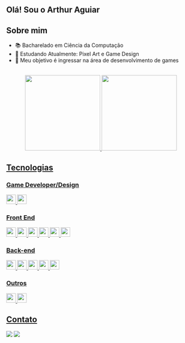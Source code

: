 ## Olá! Sou o Arthur Aguiar

## Sobre mim
- 📚 Bacharelado em Ciência da Computação
- 🌱 Estudando Atualmente: Pixel Art e Game Design
- 🥅 Meu objetivo é ingressar na área de desenvolvimento de games

<br>



<div align="center"> <!-- trocar para "center" quando as curiosidades estiverem ativadas -->
  <a href="https://github.com/Magah051](https://github.com/Art109?tab=repositories)">
  <img height="200em" src="https://github-readme-stats.vercel.app/api?username=Art109&show_icons=true&theme=radical"/>
  <img height="200em" src="https://github-readme-stats.vercel.app/api/top-langs/?username=Art109&layout=compact&langs_count=7&theme=dracula"/>
</div>

## Tecnologias 
### Game Developer/Design
<img height="25" src="https://img.shields.io/badge/c%23-%23239120.svg?&style=for-the-badge&logo=c-sharp&logoColor=white"> </img>
<img height="25" src="https://img.shields.io/badge/unity-%23000000.svg?&style=for-the-badge&logo=unity&logoColor=white"> </img>

### Front End
<img height="25" src="https://img.shields.io/badge/html5-E34F26.svg?&style=for-the-badge&logo=html5&logoColor=white"></img>
<img height="25" src="https://img.shields.io/badge/css3-1572B6.svg?&style=for-the-badge&logo=css3&logoColor=white"></img> 
<img height="25" src="https://img.shields.io/badge/javascript-ffff00.svg?&style=for-the-badge&logo=javascript&logoColor=000"></img>
<img height="25" src="https://img.shields.io/badge/react-000033.svg?&style=for-the-badge&logo=react&logoColor=white"> </img>
<img height="25" src="https://img.shields.io/badge/angular-%23DD0031.svg?&style=for-the-badge&logo=angular&logoColor=white"> </img>
<img height="25" src="https://img.shields.io/badge/bootstrap-33adff.svg?&style=for-the-badge&logo=bootstrap&logoColor=white"> </img>


### Back-end
<img height="25" src="https://img.shields.io/badge/python-3776AB.svg?&style=for-the-badge&logo=python&logoColor=white"> </img>
<img height="25" src="https://img.shields.io/badge/Java-ED8B00?style=for-the-badge&logo=openjdk&logoColor=white"> </img>
<img height="25" src="https://img.shields.io/badge/Ruby-CC342D?style=for-the-badge&logo=ruby&logoColor=white"> </img>
<img height="25" src="https://img.shields.io/badge/PHP-777BB4?style=for-the-badge&logo=php&logoColor=white"> </img>
<img height="25" src="https://img.shields.io/badge/Hibernate-59666C?style=for-the-badge&logo=Hibernate&logoColor=white"> </img>


### Outros
<img height="25" src="https://img.shields.io/badge/C%2B%2B-00599C?style=for-the-badge&logo=c%2B%2B&logoColor=white"> </img>
<img height="25" src="https://img.shields.io/badge/C-00599C?style=for-the-badge&logo=c&logoColor=white"> </img>

## Contato

<div> 
  <a href = "arthur.espinaguiar@gmail.com"><img src="https://img.shields.io/badge/-Gmail-%23333?style=for-the-badge&logo=gmail&logoColor=white" target="_blank"></a>
  <a href="https://www.linkedin.com/in/arthur-aguiar-a52425216/" target="_blank"><img src="https://img.shields.io/badge/-LinkedIn-%230077B5?style=for-the-badge&logo=linkedin&logoColor=white" target="_blank"></a> 
  
</div>



